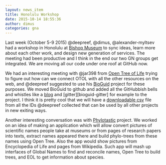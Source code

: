 ```yaml
---
layout: news_item
title: Honolulu Workshop
date: 2015-10-14 18:55:36
author: dimus
categories: gna
---
```


Last week (October 5-9 2015) @deepreef, @dimus, @alexander-myltsev had a
workshop in Honolulu at [Bishop Museum] to sync ideas, learn more about each
other work, and design new generation of services. The meeting had been
productive and I think in the end our two GN groups get integrated. We
are moving all our code under one roof at GitHub now.

We had an interesting meeting with @jar398 from [Open Tree of Life] trying to
figure out how can we connect OTOL with all the other resources on the web, and
@deepreef suggested to use his [BioGuid] project for these purposes. We moved
BioGuid to github and added all the GitHubbish bells and whistles like a
[blog][bioguid-blog] and [gitter][bioguid-gitter] for example to the project.
I think it is pretty cool that we will have a [downloadable csv][csv-ticket]
file from all the IDs @deepreef collected that can be used by all other
projects in new exiting ways.

Another interesting conversation was with [Phylotastic] project. We worked on
an idea of making an application which will allow convert pictures of
scientific names people take at museums or from pages of research papers into
texts, extract names appeared there and build phylo-trees from these names
using Open Tree. Also the app would show pictures from Encyclopedia of Life and
pages from Wikipedia. Such app will mash up interfaces of Global Names to find
and reconcile names, Open Tree to build trees, and EOL to get information
about species.

[Bishop Museum]: http://www.bishopmuseum.org
[Open Tree of Life]: http://opentreeoflife.org/
[BioGuid]: http://bioguid.org/
[bioguid-blog]: http://blog.bioguid.org
[csv-ticket]: https://github.com/GlobalNamesArchitecture/BioGUID/issues/10
[Phylotastic]: http://phylotastic.org/
